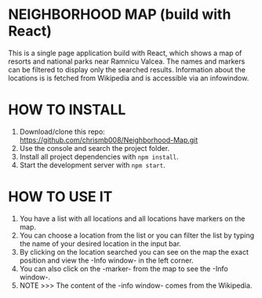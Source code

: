 
# NEIGHBORHOOD MAP (build with React)
This is a single page application build with React, which shows a map of resorts and national parks near Ramnicu Valcea. The names and markers can be filtered to display only the searched results. Information about the locations is is fetched from Wikipedia and is accessible via an infowindow.

# HOW TO INSTALL
1. Download/clone this repo: https://github.com/chrismb008/Neighborhood-Map.git
2. Use the console and search the project folder.
3. Install all project dependencies with `npm install`.
4. Start the development server with `npm start`.

# HOW TO USE IT
1. You have a list with all locations and all locations have markers on the map.
2. You can choose a location from the list or you can filter the list by typing the name of your desired location in the input bar.
3. By clicking on the location searched you can see on the map the exact position and view the -Info window- in the left corner.
4. You can also click on the -marker- from the map to see the -Info window-.
5. NOTE >>> The content of the -info window- comes from the Wikipedia.
